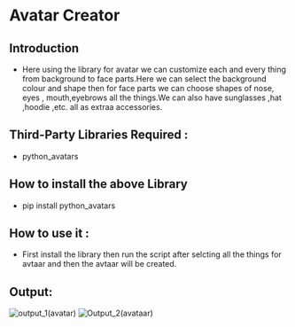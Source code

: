 # Avatar Creator
## Introduction
-  Here using the library for avatar we can customize each and every thing from background to face parts.Here we can select the background colour and shape then for face parts we can choose shapes of nose, eyes , mouth,eyebrows all the things.We can also have sunglasses ,hat ,hoodie ,etc. all as extraa accessories.
## Third-Party Libraries Required :
- python_avatars
## How to install the above Library
- pip install python_avatars

## How to use it :
- First install the library then run the script after selcting all the things for avtaar and then the avtaar will be created.

## Output:
![output_1(avatar)](https://user-images.githubusercontent.com/71593494/126461273-a65c66ec-8894-48e5-bede-4743b94562fc.png)
![Output_2(avataar)](https://user-images.githubusercontent.com/71593494/126461300-47d723a0-f14f-4132-b349-cf5791c28cf1.png)

